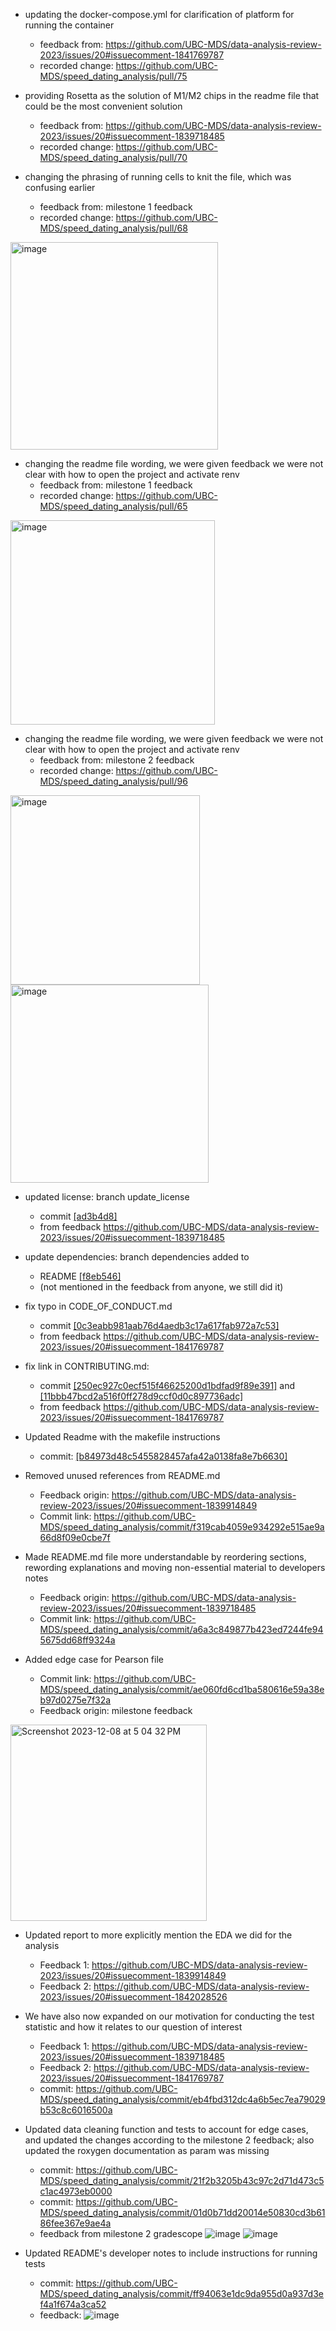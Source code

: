 - updating the docker-compose.yml for clarification of platform for running the container
  - feedback from: https://github.com/UBC-MDS/data-analysis-review-2023/issues/20#issuecomment-1841769787
  - recorded change: https://github.com/UBC-MDS/speed_dating_analysis/pull/75

- providing Rosetta as the solution of M1/M2 chips in the readme file that could be the most convenient solution
  - feedback from: https://github.com/UBC-MDS/data-analysis-review-2023/issues/20#issuecomment-1839718485
  - recorded change: https://github.com/UBC-MDS/speed_dating_analysis/pull/70

- changing the phrasing of running cells to knit the file, which was confusing earlier
  - feedback from: milestone 1 feedback
  - recorded change: https://github.com/UBC-MDS/speed_dating_analysis/pull/68
<img width="332" alt="image" src="https://github.com/UBC-MDS/speed_dating_analysis/assets/143786716/f4562520-4d3d-43ee-94ee-094b7e7d9a86">

- changing the readme file wording, we were given feedback we were not clear with how to open the project and activate renv
  - feedback from: milestone 1 feedback
  - recorded change: https://github.com/UBC-MDS/speed_dating_analysis/pull/65
<img width="327" alt="image" src="https://github.com/UBC-MDS/speed_dating_analysis/assets/143786716/52d094f0-1a9d-4c30-aaaf-2d5cf22c0054">

- changing the readme file wording, we were given feedback we were not clear with how to open the project and activate renv
  - feedback from: milestone 2 feedback
  - recorded change:  https://github.com/UBC-MDS/speed_dating_analysis/pull/96
<img width="303" alt="image" src="https://github.com/UBC-MDS/speed_dating_analysis/assets/143786716/87dddb92-56c3-4d45-8482-8409babae848">
<img width="317" alt="image" src="https://github.com/UBC-MDS/speed_dating_analysis/assets/143786716/9637add1-7109-4360-acbd-de1c2756c64f">

- updated license: branch update_license
  - commit [[ad3b4d8]](https://github.com/UBC-MDS/speed_dating_analysis/commit/ad3b4d8c97a3397d4ce083df57b2e731987a2bf4)
  - from feedback https://github.com/UBC-MDS/data-analysis-review-2023/issues/20#issuecomment-1839718485

- update dependencies: branch dependencies added to
  - README [[f8eb546]](https://github.com/UBC-MDS/speed_dating_analysis/commit/f8eb546e1a3aaab5ff4d946ddd5c0ae9da64ce3c)
  - (not mentioned in the feedback from anyone, we still did it)

- fix typo in CODE_OF_CONDUCT.md
  - commit [[0c3eabb981aab76d4aedb3c17a617fab972a7c53]](https://github.com/UBC-MDS/speed_dating_analysis/commit/0c3eabb981aab76d4aedb3c17a617fab972a7c53)
  - from feedback https://github.com/UBC-MDS/data-analysis-review-2023/issues/20#issuecomment-1841769787

- fix link in CONTRIBUTING.md:
  - commit [[250ec927c0ecf515f46625200d1bdfad9f89e391]](https://github.com/UBC-MDS/speed_dating_analysis/commit/250ec927c0ecf515f46625200d1bdfad9f89e391) and [[11bbb47bcd2a516f0ff278d9ccf0d0c897736adc]](https://github.com/UBC-MDS/speed_dating_analysis/commit/11bbb47bcd2a516f0ff278d9ccf0d0c897736adc)
  - from feedback https://github.com/UBC-MDS/data-analysis-review-2023/issues/20#issuecomment-1841769787

- Updated Readme with the makefile instructions
  - commit: [[b84973d48c5455828457afa42a0138fa8e7b6630]](https://github.com/UBC-MDS/speed_dating_analysis/commit/b84973d48c5455828457afa42a0138fa8e7b6630)
 
- Removed unused references from README.md
  - Feedback origin: https://github.com/UBC-MDS/data-analysis-review-2023/issues/20#issuecomment-1839914849
  - Commit link: https://github.com/UBC-MDS/speed_dating_analysis/commit/f319cab4059e934292e515ae9a66d8f09e0cbe7f
 
- Made README.md file more understandable by reordering sections, rewording explanations and moving non-essential material to developers notes
  - Feedback origin: https://github.com/UBC-MDS/data-analysis-review-2023/issues/20#issuecomment-1839718485
  - Commit link: https://github.com/UBC-MDS/speed_dating_analysis/commit/a6a3c849877b423ed7244fe945675dd68ff9324a

- Added edge case for Pearson file
  - Commit link: https://github.com/UBC-MDS/speed_dating_analysis/commit/ae060fd6cd1ba580616e59a38eb97d0275e7f32a
  - Feedback origin: milestone feedback
<img width="314" alt="Screenshot 2023-12-08 at 5 04 32 PM" src="https://github.com/UBC-MDS/speed_dating_analysis/assets/125914446/da48e0b4-0954-4408-b92f-ec600e2f896f">

- Updated report to more explicitly mention the EDA we did for the analysis
  - Feedback 1: https://github.com/UBC-MDS/data-analysis-review-2023/issues/20#issuecomment-1839914849
  - Feedback 2: https://github.com/UBC-MDS/data-analysis-review-2023/issues/20#issuecomment-1842028526

- We have also now expanded on our motivation for conducting the test statistic and how it relates to our question of interest
  - Feedback 1: https://github.com/UBC-MDS/data-analysis-review-2023/issues/20#issuecomment-1839718485
  - Feedback 2: https://github.com/UBC-MDS/data-analysis-review-2023/issues/20#issuecomment-1841769787
  - commit: https://github.com/UBC-MDS/speed_dating_analysis/commit/eb4fbd312dc4a6b5ec7ea79029b53c8c6016500a

- Updated data cleaning function and tests to account for edge cases, and updated the changes according to the milestone 2 feedback; also updated the roxygen documentation as param was missing
  - commit: https://github.com/UBC-MDS/speed_dating_analysis/commit/21f2b3205b43c97c2d71d473c5c1ac4973eb0000
  - commit: https://github.com/UBC-MDS/speed_dating_analysis/commit/01d0b71dd20014e50830cd3b6186fee367e9ae4a
  - feedback from milestone 2 gradescope
![image](https://github.com/UBC-MDS/speed_dating_analysis/assets/7615983/c6fa0ce6-f56a-4c61-9f30-9573741fd9ea)
![image](https://github.com/UBC-MDS/speed_dating_analysis/assets/7615983/00901e63-28f0-41e3-8879-7c9652c1f165)

- Updated README's developer notes to include instructions for running tests
  - commit: https://github.com/UBC-MDS/speed_dating_analysis/commit/ff94063e1dc9da955d0a937d3ef4a1f674a3ca52
  - feedback: ![image](https://github.com/UBC-MDS/speed_dating_analysis/assets/7615983/9ba854fe-e803-43a4-925b-0c85be444b86)

